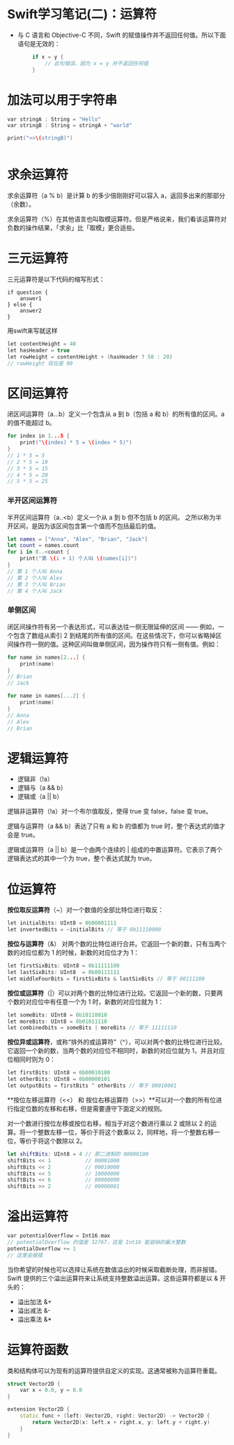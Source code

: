 # Swift学习笔记(二)：运算符

* 与 C 语言和 Objective-C 不同，Swift 的赋值操作并不返回任何值。所以下面语句是无效的：
```swift
        if x = y {
            // 此句错误，因为 x = y 并不返回任何值
        }
```

# 加法可以用于字符串
```C++
var stringA : String = "Hello"
var stringB : String = stringA + "world"

print(">>\(stringB)")
        
```

# 求余运算符
求余运算符（a % b）是计算 b 的多少倍刚刚好可以容入 a，返回多出来的那部分（余数）。

求余运算符（%）在其他语言也叫取模运算符。但是严格说来，我们看该运算符对负数的操作结果，「求余」比「取模」更合适些。

# 三元运算符

三元运算符是以下代码的缩写形式：
```C+=
if question {
    answer1
} else {
    answer2
}
```

用swift来写就这样
```C++
let contentHeight = 40
let hasHeader = true
let rowHeight = contentHeight + (hasHeader ? 50 : 20)
// rowHeight 现在是 90
```

# 区间运算符
闭区间运算符（a...b）定义一个包含从 a 到 b（包括 a 和 b）的所有值的区间。a 的值不能超过 b。

```C++
for index in 1...5 {
    print("\(index) * 5 = \(index * 5)")
}
// 1 * 5 = 5
// 2 * 5 = 10
// 3 * 5 = 15
// 4 * 5 = 20
// 5 * 5 = 25
```

### 半开区间运算符
半开区间运算符（a..<b）定义一个从 a 到 b 但不包括 b 的区间。 之所以称为半开区间，是因为该区间包含第一个值而不包括最后的值。
```swift
let names = ["Anna", "Alex", "Brian", "Jack"]
let count = names.count
for i in 0..<count {
    print("第 \(i + 1) 个人叫 \(names[i])")
}
// 第 1 个人叫 Anna
// 第 2 个人叫 Alex
// 第 3 个人叫 Brian
// 第 4 个人叫 Jack
```

### 单侧区间

闭区间操作符有另一个表达形式，可以表达往一侧无限延伸的区间 —— 例如，一个包含了数组从索引 2 到结尾的所有值的区间。在这些情况下，你可以省略掉区间操作符一侧的值。这种区间叫做单侧区间，因为操作符只有一侧有值。例如：
```C++
for name in names[2...] {
    print(name)
}
// Brian
// Jack

for name in names[...2] {
    print(name)
}
// Anna
// Alex
// Brian
```


# 逻辑运算符
* 逻辑非（!a）
* 逻辑与（a && b）
* 逻辑或（a || b）

逻辑非运算符（!a）对一个布尔值取反，使得 true 变 false，false 变 true。

逻辑与运算符（a && b）表达了只有 a 和 b 的值都为 true 时，整个表达式的值才会是 true。

逻辑或运算符（a || b）是一个由两个连续的 | 组成的中置运算符。它表示了两个逻辑表达式的其中一个为 true，整个表达式就为 true。


# 位运算符

**按位取反运算符**（~）对一个数值的全部比特位进行取反：

```C++
let initialBits: UInt8 = 0b00001111
let invertedBits = ~initialBits // 等于 0b11110000
```

**按位与运算符**（&） 对两个数的比特位进行合并。它返回一个新的数，只有当两个数的对应位都为 1 的时候，新数的对应位才为 1：

```C++
let firstSixBits: UInt8 = 0b11111100
let lastSixBits: UInt8  = 0b00111111
let middleFourBits = firstSixBits & lastSixBits // 等于 00111100
```

**按位或运算符**（|）可以对两个数的比特位进行比较。它返回一个新的数，只要两个数的对应位中有任意一个为 1 时，新数的对应位就为 1：

```C++
let someBits: UInt8 = 0b10110010
let moreBits: UInt8 = 0b01011110
let combinedbits = someBits | moreBits // 等于 11111110
```

**按位异或运算符**，或称“排外的或运算符”（^），可以对两个数的比特位进行比较。它返回一个新的数，当两个数的对应位不相同时，新数的对应位就为 1，并且对应位相同时则为 0：
```C++
let firstBits: UInt8 = 0b00010100
let otherBits: UInt8 = 0b00000101
let outputBits = firstBits ^ otherBits // 等于 00010001
```
**按位左移运算符（<<） 和 按位右移运算符（>>）**可以对一个数的所有位进行指定位数的左移和右移，但是需要遵守下面定义的规则。

对一个数进行按位左移或按位右移，相当于对这个数进行乘以 2 或除以 2 的运算。将一个整数左移一位，等价于将这个数乘以 2，同样地，将一个整数右移一位，等价于将这个数除以 2。
```swift
let shiftBits: UInt8 = 4 // 即二进制的 00000100
shiftBits << 1           // 00001000
shiftBits << 2           // 00010000
shiftBits << 5           // 10000000
shiftBits << 6           // 00000000
shiftBits >> 2           // 00000001
```

# 溢出运算符

```C++
var potentialOverflow = Int16.max
// potentialOverflow 的值是 32767，这是 Int16 能容纳的最大整数
potentialOverflow += 1
// 这里会报错
```
当你希望的时候也可以选择让系统在数值溢出的时候采取截断处理，而非报错。Swift 提供的三个溢出运算符来让系统支持整数溢出运算。这些运算符都是以 & 开头的：
* 溢出加法 &+
* 溢出减法 &-
* 溢出乘法 &*

# 运算符函数
类和结构体可以为现有的运算符提供自定义的实现。这通常被称为运算符重载。
```C++
struct Vector2D {
    var x = 0.0, y = 0.0
}

extension Vector2D {
    static func + (left: Vector2D, right: Vector2D) -> Vector2D {
        return Vector2D(x: left.x + right.x, y: left.y + right.y)
    }
}
```